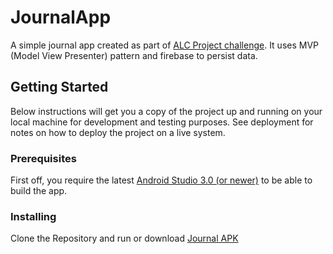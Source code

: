 # JournalApp
A simple journal app created as part of [ALC Project challenge](https://andela.com/alcwithgoogle). It uses MVP (Model View Presenter) pattern and firebase to persist data.

## Getting Started

Below instructions will get you a copy of the project up and running on your local machine for development and testing purposes. See deployment for notes on how to deploy the project on a live system.

### Prerequisites

First off, you require the latest [Android Studio 3.0 (or newer)](https://developer.android.com/studio) to be able to build the app.

### Installing
Clone the Repository and run or download [Journal APK](https://github.com/derricknjeru/journalApp/blob/master/art/journal.apk)
